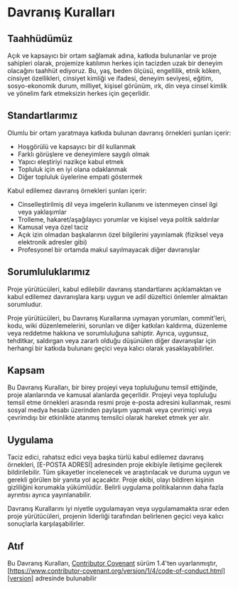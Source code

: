 # Davranış Kuralları

## Taahhüdümüz

Açık ve kapsayıcı bir ortam sağlamak adına, katkıda bulunanlar ve proje sahipleri olarak, projemize katılımın herkes için tacizden uzak bir deneyim olacağını taahhüt ediyoruz. Bu, yaş, beden ölçüsü, engellilik, etnik köken, cinsiyet özellikleri, cinsiyet kimliği ve ifadesi, deneyim seviyesi, eğitim, sosyo-ekonomik durum, milliyet, kişisel görünüm, ırk, din veya cinsel kimlik ve yönelim fark etmeksizin herkes için geçerlidir.

## Standartlarımız

Olumlu bir ortam yaratmaya katkıda bulunan davranış örnekleri şunları içerir:

* Hoşgörülü ve kapsayıcı bir dil kullanmak
* Farklı görüşlere ve deneyimlere saygılı olmak
* Yapıcı eleştiriyi nazikçe kabul etmek
* Topluluk için en iyi olana odaklanmak
* Diğer topluluk üyelerine empati göstermek

Kabul edilemez davranış örnekleri şunları içerir:

* Cinselleştirilmiş dil veya imgelerin kullanımı ve istenmeyen cinsel ilgi veya yaklaşımlar
* Trolleme, hakaret/aşağılayıcı yorumlar ve kişisel veya politik saldırılar
* Kamusal veya özel taciz
* Açık izin olmadan başkalarının özel bilgilerini yayınlamak (fiziksel veya elektronik adresler gibi)
* Profesyonel bir ortamda makul sayılmayacak diğer davranışlar

## Sorumluluklarımız

Proje yürütücüleri, kabul edilebilir davranış standartlarını açıklamaktan ve kabul edilemez davranışlara karşı uygun ve adil düzeltici önlemler almaktan sorumludur.

Proje yürütücüleri, bu Davranış Kurallarına uymayan yorumları, commit'leri, kodu, wiki düzenlemelerini, sorunları ve diğer katkıları kaldırma, düzenleme veya reddetme hakkına ve sorumluluğuna sahiptir. Ayrıca, uygunsuz, tehditkar, saldırgan veya zararlı olduğu düşünülen diğer davranışlar için herhangi bir katkıda bulunanı geçici veya kalıcı olarak yasaklayabilirler.

## Kapsam

Bu Davranış Kuralları, bir birey projeyi veya topluluğunu temsil ettiğinde, proje alanlarında ve kamusal alanlarda geçerlidir. Projeyi veya topluluğu temsil etme örnekleri arasında resmi proje e-posta adresini kullanmak, resmi sosyal medya hesabı üzerinden paylaşım yapmak veya çevrimiçi veya çevrimdışı bir etkinlikte atanmış temsilci olarak hareket etmek yer alır.

## Uygulama

Taciz edici, rahatsız edici veya başka türlü kabul edilemez davranış örnekleri, [E-POSTA ADRESİ] adresinden proje ekibiyle iletişime geçilerek bildirilebilir. Tüm şikayetler incelenecek ve araştırılacak ve duruma uygun ve gerekli görülen bir yanıta yol açacaktır. Proje ekibi, olayı bildiren kişinin gizliliğini korumakla yükümlüdür. Belirli uygulama politikalarının daha fazla ayrıntısı ayrıca yayınlanabilir.

Davranış Kurallarını iyi niyetle uygulamayan veya uygulamamakta ısrar eden proje yürütücüleri, projenin liderliği tarafından belirlenen geçici veya kalıcı sonuçlarla karşılaşabilirler.

## Atıf

Bu Davranış Kuralları, [Contributor Covenant][homepage] sürüm 1.4'ten uyarlanmıştır,
[https://www.contributor-covenant.org/version/1/4/code-of-conduct.html][version] adresinde bulunabilir

[homepage]: https://www.contributor-covenant.org
[version]: https://www.contributor-covenant.org/version/1/4/code-of-conduct.html
